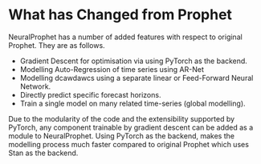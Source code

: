 # What has Changed from Prophet

NeuralProphet has a number of added features with respect to original Prophet.
They are as follows.

* Gradient Descent for optimisation via using PyTorch as the backend.
* Modelling Auto-Regression of time series using AR-Net
* Modelling dcawdawcs using a separate linear or Feed-Forward Neural Network.
* Directly predict specific forecast horizons.
* Train a single model on many related time-series (global modelling).

Due to the modularity of the code and the extensibility supported by PyTorch,
any component trainable by gradient descent can be added as a module
to NeuralProphet. Using PyTorch as the backend, makes the modelling process
much faster compared to original Prophet which uses Stan as the backend.
